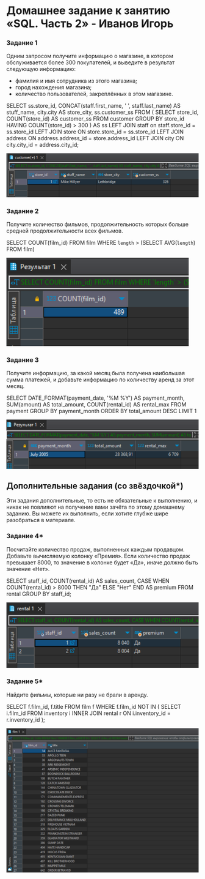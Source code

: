 # Домашнее задание к занятию «SQL. Часть 2» - Иванов Игорь

### Задание 1

Одним запросом получите информацию о магазине, в котором обслуживается более 300 покупателей, и выведите в результат следующую информацию: 
- фамилия и имя сотрудника из этого магазина;
- город нахождения магазина;
- количество пользователей, закреплённых в этом магазине.

SELECT ss.store_id, CONCAT(staff.first_name, ' ', staff.last_name) AS stuff_name, city.city AS store_city, ss.customer_ss 
FROM ( 
    SELECT store_id, COUNT(store_id) AS customer_ss 
    FROM customer 
    GROUP BY store_id 
    HAVING COUNT(store_id) > 300
) AS ss 
LEFT JOIN staff on staff.store_id = ss.store_id 
LEFT JOIN store ON store.store_id = ss.store_id 
LEFT JOIN address ON address.address_id = store.address_id 
LEFT JOIN city ON city.city_id = address.city_id;

![sql](https://github.com/gaming4funNel/sdb-homework-12-04/blob/main/img/sql1.png)

### Задание 2

Получите количество фильмов, продолжительность которых больше средней продолжительности всех фильмов.

SELECT COUNT(film_id) FROM film
WHERE `length` > (SELECT AVG(`length`) FROM film)

![sql](https://github.com/gaming4funNel/sdb-homework-12-04/blob/main/img/sql2.png)

### Задание 3

Получите информацию, за какой месяц была получена наибольшая сумма платежей, и добавьте информацию по количеству аренд за этот месяц.

SELECT 
    DATE_FORMAT(payment_date, '%M %Y') AS payment_month, 
    SUM(amount) AS total_amount, 
    COUNT(rental_id) AS rental_max 
FROM payment
GROUP BY payment_month
ORDER BY total_amount DESC
LIMIT 1

![sql](https://github.com/gaming4funNel/sdb-homework-12-04/blob/main/img/sql3.png)

## Дополнительные задания (со звёздочкой*)
Эти задания дополнительные, то есть не обязательные к выполнению, и никак не повлияют на получение вами зачёта по этому домашнему заданию. Вы можете их выполнить, если хотите глубже шире разобраться в материале.

### Задание 4*

Посчитайте количество продаж, выполненных каждым продавцом. Добавьте вычисляемую колонку «Премия». Если количество продаж превышает 8000, то значение в колонке будет «Да», иначе должно быть значение «Нет».

SELECT
    staff_id,
    COUNT(rental_id) AS sales_count,
    CASE
        WHEN COUNT(rental_id) > 8000 THEN "Да"
        ELSE "Нет"
    END AS premium
FROM
    rental
GROUP BY
    staff_id;

![sql](https://github.com/gaming4funNel/sdb-homework-12-04/blob/main/img/sql4.png)

### Задание 5*

Найдите фильмы, которые ни разу не брали в аренду.

SELECT
    f.film_id,
    f.title
FROM
    film f
WHERE
    f.film_id NOT IN (
        SELECT
            i.film_id
        FROM
            inventory i
            INNER JOIN rental r ON i.inventory_id = r.inventory_id
    );

![sql](https://github.com/gaming4funNel/sdb-homework-12-04/blob/main/img/sql5.png)